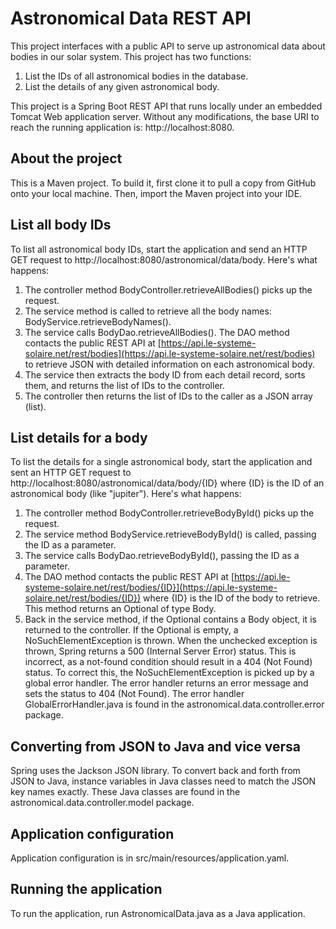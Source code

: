 # Astronomical Data REST API

This project interfaces with a public API to serve up astronomical data about bodies in our solar system. This project has two functions:

1. List the IDs of all astronomical bodies in the database.
1. List the details of any given astronomical body.

This project is a Spring Boot REST API that runs locally under an embedded Tomcat Web application server. Without any modifications, the base URI to reach the running application is: http://localhost:8080.

## About the project

This is a Maven project. To build it, first clone it to pull a copy from GitHub onto your local machine. Then, import the Maven project into your IDE.

## List all body IDs

To list all astronomical body IDs, start the application and send an HTTP GET request to http://localhost:8080/astronomical/data/body. Here's what happens:

1. The controller method BodyController.retrieveAllBodies() picks up the request.
1. The service method is called to retrieve all the body names: BodyService.retrieveBodyNames().
1. The service calls BodyDao.retrieveAllBodies(). The DAO method contacts the public REST API at [https://api.le-systeme-solaire.net/rest/bodies](https://api.le-systeme-solaire.net/rest/bodies) to retrieve JSON with detailed information on each astronomical body.
1. The service then extracts the body ID from each detail record, sorts them, and returns the list of IDs to the controller.
1. The controller then returns the list of IDs to the caller as a JSON array (list).

## List details for a body

To list the details for a single astronomical body, start the application and sent an HTTP GET request to http://localhost:8080/astronomical/data/body/{ID} where {ID} is the ID of an astronomical body (like "jupiter"). Here's what happens:

1. The controller method BodyController.retrieveBodyById() picks up the request.
1. The service method BodyService.retrieveBodyById() is called, passing the ID as a parameter.
1. The service calls BodyDao.retrieveBodyById(), passing the ID as a parameter.
1. The DAO method contacts the public REST API at [https://api.le-systeme-solaire.net/rest/bodies/{ID}](https://api.le-systeme-solaire.net/rest/bodies/{ID}) where {ID} is the ID of the body to retrieve. This method returns an Optional of type Body.
1. Back in the service method, if the Optional contains a Body object, it is returned to the controller. If the Optional is empty, a NoSuchElementException is thrown. When the unchecked exception is thrown, Spring returns a 500 (Internal Server Error) status. This is incorrect, as a not-found condition should result in a 404 (Not Found) status. To correct this, the NoSuchElementException is picked up by a global error handler. The error handler returns an error message and sets the status to 404 (Not Found). The error handler GlobalErrorHandler.java is found in the astronomical.data.controller.error package.

## Converting from JSON to Java and vice versa

Spring uses the Jackson JSON library. To convert back and forth from JSON to Java, instance variables in Java classes need to match the JSON key names exactly. These Java classes are found in the astronomical.data.controller.model package.

## Application configuration

Application configuration is in src/main/resources/application.yaml.

## Running the application

To run the application, run AstronomicalData.java as a Java application.